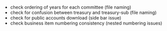 * check ordering of years for each committee (file naming)
* check for confusion between treasury and treasury-sub (file naming)
* check for public accounts download (side bar issue)
* check business item numbering consistency (nested numbering issues)
